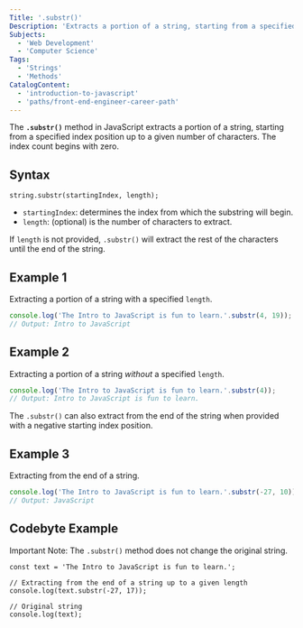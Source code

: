 ```yaml
---
Title: '.substr()'
Description: 'Extracts a portion of a string, starting from a specified position up to a given number of characters.'
Subjects:
  - 'Web Development'
  - 'Computer Science'
Tags:
  - 'Strings'
  - 'Methods'
CatalogContent:
  - 'introduction-to-javascript'
  - 'paths/front-end-engineer-career-path'
---
```


The **`.substr()`** method in JavaScript extracts a portion of a string, starting from a specified index position up to a given number of characters. The index count begins with zero.

## Syntax

```pseudo
string.substr(startingIndex, length);
```

- `startingIndex`: determines the index from which the substring will begin.
- `length`: (optional) is the number of characters to extract.

If `length` is not provided, `.substr()` will extract the rest of the characters until the end of the string.

## Example 1

Extracting a portion of a string with a specified `length`.

```js
console.log('The Intro to JavaScript is fun to learn.'.substr(4, 19));
// Output: Intro to JavaScript
```

## Example 2

Extracting a portion of a string _without_ a specified `length`.

```js
console.log('The Intro to JavaScript is fun to learn.'.substr(4));
// Output: Intro to JavaScript is fun to learn.
```

The `.substr()` can also extract from the end of the string when provided with a negative starting index position.

## Example 3

Extracting from the end of a string.

```js
console.log('The Intro to JavaScript is fun to learn.'.substr(-27, 10));
// Output: JavaScript
```

## Codebyte Example

Important Note: The `.substr()` method does not change the original string.

```codebyte/javascript
const text = 'The Intro to JavaScript is fun to learn.';

// Extracting from the end of a string up to a given length
console.log(text.substr(-27, 17));

// Original string
console.log(text);
```
